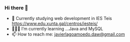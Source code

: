 ### Hi there 👋


- 🌱 Currently studying web development in IES Teis https://www.edu.xunta.gal/centros/iesteis/
- 👨🏻‍🎓 I’m currently learning ...Java and MySQL
- 📫 How to reach me: javierlagoamoedo.daw@gmail.com
<!--
**javierlago/javierlago** is a ✨ _special_ ✨ repository because its `README.md` (this file) appears on your GitHub profile.

Here are some ideas to get you started:

- 🔭 I’m currently working on ...
- 🌱 I’m currently learning ...
- 👯 I’m looking to collaborate on ...
- 🤔 I’m looking for help with ...
- 💬 Ask me about ...
- 📫 How to reach me: ...
- 😄 Pronouns: ...
- ⚡ Fun fact: ...
-->
